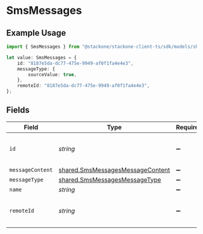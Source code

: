 # SmsMessages

## Example Usage

```typescript
import { SmsMessages } from "@stackone/stackone-client-ts/sdk/models/shared";

let value: SmsMessages = {
    id: "8187e5da-dc77-475e-9949-af0f1fa4e4e3",
    messageType: {
        sourceValue: true,
    },
    remoteId: "8187e5da-dc77-475e-9949-af0f1fa4e4e3",
};
```

## Fields

| Field                                                                                       | Type                                                                                        | Required                                                                                    | Description                                                                                 | Example                                                                                     |
| ------------------------------------------------------------------------------------------- | ------------------------------------------------------------------------------------------- | ------------------------------------------------------------------------------------------- | ------------------------------------------------------------------------------------------- | ------------------------------------------------------------------------------------------- |
| `id`                                                                                        | *string*                                                                                    | :heavy_minus_sign:                                                                          | Unique identifier                                                                           | 8187e5da-dc77-475e-9949-af0f1fa4e4e3                                                        |
| `messageContent`                                                                            | [shared.SmsMessagesMessageContent](../../../sdk/models/shared/smsmessagesmessagecontent.md) | :heavy_minus_sign:                                                                          | N/A                                                                                         |                                                                                             |
| `messageType`                                                                               | [shared.SmsMessagesMessageType](../../../sdk/models/shared/smsmessagesmessagetype.md)       | :heavy_minus_sign:                                                                          | N/A                                                                                         |                                                                                             |
| `name`                                                                                      | *string*                                                                                    | :heavy_minus_sign:                                                                          | N/A                                                                                         |                                                                                             |
| `remoteId`                                                                                  | *string*                                                                                    | :heavy_minus_sign:                                                                          | Provider's unique identifier                                                                | 8187e5da-dc77-475e-9949-af0f1fa4e4e3                                                        |
